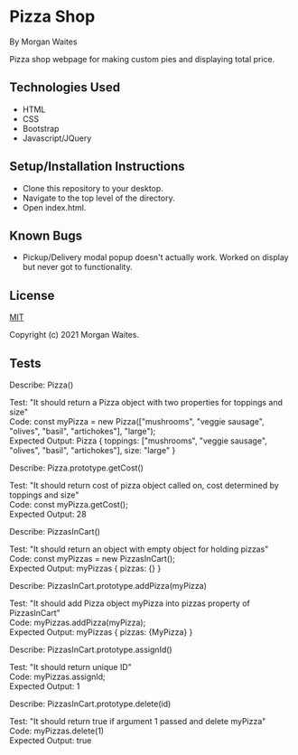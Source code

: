 # Pizza Shop

By Morgan Waites

Pizza shop webpage for making custom pies and displaying total price.

## Technologies Used
* HTML
* CSS
* Bootstrap
* Javascript/JQuery

## Setup/Installation Instructions
* Clone this repository to your desktop.
* Navigate to the top level of the directory.
* Open index.html.

## Known Bugs
* Pickup/Delivery modal popup doesn't actually work. Worked on display but never got to functionality.

## License
[MIT](https://opensource.org/licenses/MIT)

Copyright (c) 2021 Morgan Waites.


## Tests

Describe: Pizza()<br>

Test: "It should return a Pizza object with two properties for toppings and size"<br>
Code: const myPizza = new Pizza(["mushrooms", "veggie sausage", "olives", "basil", "artichokes"], "large");<br>
Expected Output: Pizza { toppings: ["mushrooms", "veggie sausage", "olives", "basil", "artichokes"], size: "large" }<br>

Describe: Pizza.prototype.getCost()<br>

Test: "It should return cost of pizza object called on, cost determined by toppings and size"<br>
Code: const myPizza.getCost();<br>
Expected Output: 28<br>

Describe: PizzasInCart()<br>

Test: "It should return an object with empty object for holding pizzas"<br>
Code: const myPizzas = new PizzasInCart();<br>
Expected Output: myPizzas { pizzas: {} }<br>

Describe: PizzasInCart.prototype.addPizza(myPizza)<br>

Test: "It should add Pizza object myPizza into pizzas property of PizzasInCart"<br>
Code: myPizzas.addPizza(myPizza);<br>
Expected Output: myPizzas { pizzas: {MyPizza} }<br>

Describe: PizzasInCart.prototype.assignId()<br>

Test: "It should return unique ID"<br>
Code: myPizzas.assignId;<br>
Expected Output: 1<br>

Describe: PizzasInCart.prototype.delete(id)<br>

Test: "It should return true if argument 1 passed and delete myPizza"<br>
Code: myPizzas.delete(1)<br>
Expected Output: true<br>
